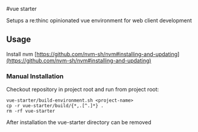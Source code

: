 #vue starter

Setups a re:thinc opinionated vue environment for web client development

## Usage

Install nvm [https://github.com/nvm-sh/nvm#installing-and-updating](https://github.com/nvm-sh/nvm#installing-and-updating)


### Manual Installation
Checkout repository in project root and run from project root:

```
vue-starter/build-environment.sh <project-name>
cp -r vue-starter/build/{*,.[^.]*} .
rm -rf vue-starter
```

After installation the vue-starter directory can be removed
